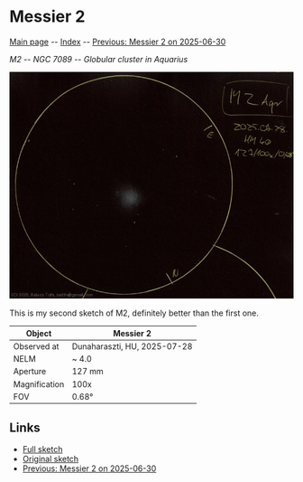 # Messier 2

[Main page](../index.md) -- [Index](../pages/obj_index.md) -- [Previous: Messier 2 on 2025-06-30](../obs/m2-2025-06-30.md)

_M2_ -- _NGC 7089_ -- _Globular cluster in Aquarius_  

![Messier 2](../img/m2-20250729.jpg)

This is my second sketch of M2, definitely better than the first one.

Object | Messier 2
-|-
Observed at | Dunaharaszti, HU, 2025-07-28
NELM | ~ 4.0
Aperture | 127 mm
Magnification | 100x
FOV | 0.68°


## Links

- [Full sketch](../img/m2-epsilon-equ-20250729.jpg)
- [Original sketch](../scan/20250729.jpg)
- [Previous: Messier 2 on 2025-06-30](../obs/m2-2025-06-30.md)
